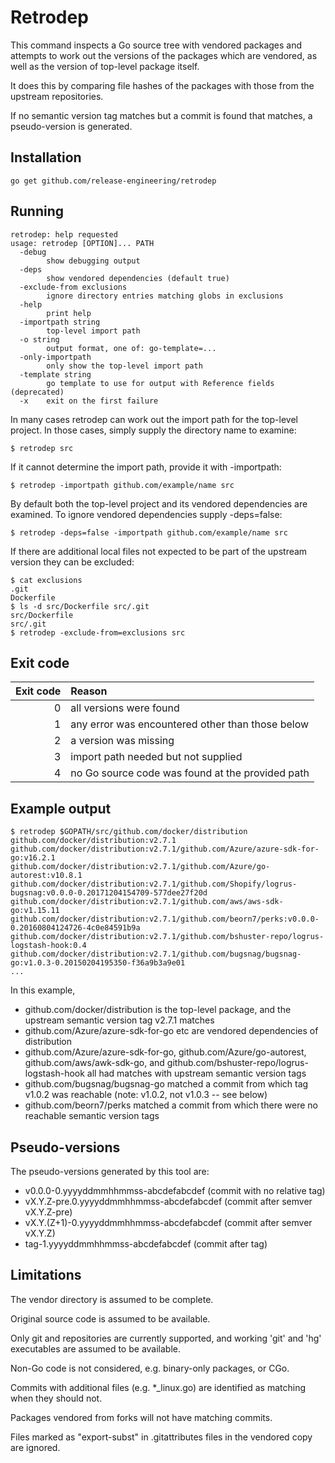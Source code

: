 Retrodep
========

This command inspects a Go source tree with vendored packages and attempts to work out the versions of the packages which are vendored, as well as the version of top-level package itself.

It does this by comparing file hashes of the packages with those from the upstream repositories.

If no semantic version tag matches but a commit is found that matches, a pseudo-version is generated.

Installation
------------

```
go get github.com/release-engineering/retrodep
```

Running
-------

```
retrodep: help requested
usage: retrodep [OPTION]... PATH
  -debug
    	show debugging output
  -deps
    	show vendored dependencies (default true)
  -exclude-from exclusions
    	ignore directory entries matching globs in exclusions
  -help
    	print help
  -importpath string
    	top-level import path
  -o string
    	output format, one of: go-template=...
  -only-importpath
    	only show the top-level import path
  -template string
    	go template to use for output with Reference fields (deprecated)
  -x	exit on the first failure
```

In many cases retrodep can work out the import path for the top-level project. In those cases, simply supply the directory name to examine:
```
$ retrodep src
```

If it cannot determine the import path, provide it with -importpath:
```
$ retrodep -importpath github.com/example/name src
```

By default both the top-level project and its vendored dependencies are examined. To ignore vendored dependencies supply -deps=false:
```
$ retrodep -deps=false -importpath github.com/example/name src
```

If there are additional local files not expected to be part of the upstream version they can be excluded:
```
$ cat exclusions
.git
Dockerfile
$ ls -d src/Dockerfile src/.git
src/Dockerfile
src/.git
$ retrodep -exclude-from=exclusions src
```

Exit code
---------

| Exit code | Reason                                           |
| ---------:|:------------------------------------------------ |
| 0         | all versions were found                          |
| 1         | any error was encountered other than those below |
| 2         | a version was missing                            |
| 3         | import path needed but not supplied              |
| 4         | no Go source code was found at the provided path |

Example output
--------------

```
$ retrodep $GOPATH/src/github.com/docker/distribution
github.com/docker/distribution:v2.7.1
github.com/docker/distribution:v2.7.1/github.com/Azure/azure-sdk-for-go:v16.2.1
github.com/docker/distribution:v2.7.1/github.com/Azure/go-autorest:v10.8.1
github.com/docker/distribution:v2.7.1/github.com/Shopify/logrus-bugsnag:v0.0.0-0.20171204154709-577dee27f20d
github.com/docker/distribution:v2.7.1/github.com/aws/aws-sdk-go:v1.15.11
github.com/docker/distribution:v2.7.1/github.com/beorn7/perks:v0.0.0-0.20160804124726-4c0e84591b9a
github.com/docker/distribution:v2.7.1/github.com/bshuster-repo/logrus-logstash-hook:0.4
github.com/docker/distribution:v2.7.1/github.com/bugsnag/bugsnag-go:v1.0.3-0.20150204195350-f36a9b3a9e01
...
```

In this example,

* github.com/docker/distribution is the top-level package, and the upstream semantic version tag v2.7.1 matches
* github.com/Azure/azure-sdk-for-go etc are vendored dependencies of distribution
* github.com/Azure/azure-sdk-for-go, github.com/Azure/go-autorest, github.com/aws/awk-sdk-go, and github.com/bshuster-repo/logrus-logstash-hook all had matches with upstream semantic version tags
* github.com/bugsnag/bugsnag-go matched a commit from which tag v1.0.2 was reachable (note: v1.0.2, not v1.0.3 -- see below)
* github.com/beorn7/perks matched a commit from which there were no reachable semantic version tags

Pseudo-versions
---------------

The pseudo-versions generated by this tool are:

* v0.0.0-0.yyyyddmmhhmmss-abcdefabcdef (commit with no relative tag)
* vX.Y.Z-pre.0.yyyyddmmhhmmss-abcdefabcdef (commit after semver vX.Y.Z-pre)
* vX.Y.(Z+1)-0.yyyyddmmhhmmss-abcdefabcdef (commit after semver vX.Y.Z)
* tag-1.yyyyddmmhhmmss-abcdefabcdef (commit after tag)

Limitations
-----------

The vendor directory is assumed to be complete.

Original source code is assumed to be available.

Only git and repositories are currently supported, and working 'git' and 'hg' executables are assumed to be available.

Non-Go code is not considered, e.g. binary-only packages, or CGo.

Commits with additional files (e.g. \*\_linux.go) are identified as matching when they should not.

Packages vendored from forks will not have matching commits.

Files marked as "export-subst" in .gitattributes files in the vendored copy are ignored.
